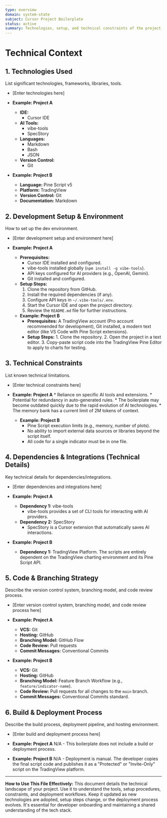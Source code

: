 ```yaml
---
type: overview
domain: system-state
subject: Cursor Project Boilerplate
status: active
summary: Technologies, setup, and technical constraints of the project.
---
```

# Technical Context

## 1. Technologies Used
List significant technologies, frameworks, libraries, tools.

* [Enter technologies here]

*   **Example: Project A**
    *   **IDE:**
        *   Cursor IDE
    *   **AI Tools:**
        *   vibe-tools
        *   SpecStory
    *   **Languages:**
        *   Markdown
        *   Bash
        *   JSON
    *   **Version Control:**
        *   Git
*   **Example: Project B**
    *   **Language:** Pine Script v5
    *   **Platform:** TradingView
    *   **Version Control:** Git
    *   **Documentation:** Markdown

## 2. Development Setup & Environment
How to set up the dev environment.

* [Enter development setup and environment here]

*   **Example: Project A**
    *   **Prerequisites:**
        *   Cursor IDE installed and configured.
        *   vibe-tools installed globally (`npm install -g vibe-tools`).
        *   API keys configured for AI providers (e.g., OpenAI, Gemini).
        *   Git installed and configured.
    *   **Setup Steps:**
        1.  Clone the repository from GitHub.
        2.  Install the required dependencies (if any).
        3.  Configure API keys in `~/.vibe-tools/.env`.
        4.  Start the Cursor IDE and open the project directory.
        5.  Review the `README.md` file for further instructions.
    *   **Example: Project B**
        *   **Prerequisites:** A TradingView account (Pro account recommended for development), Git installed, a modern text editor (like VS Code with Pine Script extensions).
        *   **Setup Steps:** 1. Clone the repository. 2. Open the project in a text editor. 3. Copy-paste script code into the TradingView Pine Editor to apply to charts for testing.

## 3. Technical Constraints
List known technical limitations.

* [Enter technical constraints here]

*   **Example: Project A**
        *   Reliance on specific AI tools and extensions.
        *   Potential for redundancy in auto-generated rules.
        *   The boilerplate may become outdated quickly due to the rapid evolution of AI technologies.
        *   The memory bank has a current limit of 2M tokens of context.
    *   **Example: Project B**
        *   Pine Script execution limits (e.g., memory, number of plots).
        *   No ability to import external data sources or libraries beyond the script itself.
        *   All code for a single indicator must be in one file.

## 4. Dependencies & Integrations (Technical Details)
Key technical details for dependencies/integrations.

* [Enter dependencies and integrations here]

*   **Example: Project A**
    *   **Dependency 1:** vibe-tools
        *   vibe-tools provides a set of CLI tools for interacting with AI providers.
    *   **Dependency 2:** SpecStory
        *   SpecStory is a Cursor extension that automatically saves AI interactions.
*   **Example: Project B**
    *   **Dependency 1:** TradingView Platform. The scripts are entirely dependent on the TradingView charting environment and its Pine Script API.

## 5. Code & Branching Strategy
Describe the version control system, branching model, and code review process.

* [Enter version control system, branching model, and code review process here]

*   **Example: Project A**
    *   **VCS:** Git
    *   **Hosting:** GitHub
    *   **Branching Model:** GitHub Flow
    *   **Code Review:** Pull requests
    *   **Commit Messages:** Conventional Commits
*   **Example: Project B**
    *   **VCS:** Git
    *   **Hosting:** GitHub
    *   **Branching Model:** Feature Branch Workflow (e.g., `feature/indicator-name`).
    *   **Code Review:** Pull requests for all changes to the `main` branch.
    *   **Commit Messages:** Conventional Commits standard.

## 6. Build & Deployment Process
Describe the build process, deployment pipeline, and hosting environment.

* [Enter build and deployment process here]

*   **Example: Project A** N/A - This boilerplate does not include a build or deployment process.
*   **Example: Project B** N/A - Deployment is manual. The developer copies the final script code and publishes it as a "Protected" or "Invite-Only" script on the TradingView platform.

---
**How to Use This File Effectively:**
This document details the technical landscape of your project. Use it to understand the tools, setup procedures, constraints, and deployment workflows. Keep it updated as new technologies are adopted, setup steps change, or the deployment process evolves. It's essential for developer onboarding and maintaining a shared understanding of the tech stack.
